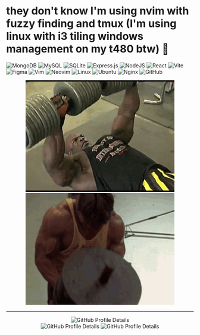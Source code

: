 # they don't know I'm using nvim with fuzzy finding and tmux (I'm using linux with i3 tiling windows management on my t480 btw) 🚬
![MongoDB](https://img.shields.io/badge/MongoDB-%234ea94b.svg?style=for-the-badge&logo=mongodb&logoColor=white)
![MySQL](https://img.shields.io/badge/mysql-4479A1.svg?style=for-the-badge&logo=mysql&logoColor=white)
![SQLite](https://img.shields.io/badge/sqlite-%2307405e.svg?style=for-the-badge&logo=sqlite&logoColor=white)
![Express.js](https://img.shields.io/badge/express.js-%23404d59.svg?style=for-the-badge&logo=express&logoColor=%2361DAFB)
![NodeJS](https://img.shields.io/badge/node.js-6DA55F?style=for-the-badge&logo=node.js&logoColor=white)
![React](https://img.shields.io/badge/react-%2320232a.svg?style=for-the-badge&logo=react&logoColor=%2361DAFB)
![Vite](https://img.shields.io/badge/vite-%23646CFF.svg?style=for-the-badge&logo=vite&logoColor=white)
![Figma](https://img.shields.io/badge/figma-%23F24E1E.svg?style=for-the-badge&logo=figma&logoColor=white)
![Vim](https://img.shields.io/badge/VIM-%2311AB00.svg?style=for-the-badge&logo=vim&logoColor=white)
![Neovim](https://img.shields.io/badge/NeoVim-%2357A143.svg?&style=for-the-badge&logo=neovim&logoColor=white)
![Linux](https://img.shields.io/badge/Linux-FCC624?style=for-the-badge&logo=linux&logoColor=black)
![Ubuntu](https://img.shields.io/badge/Ubuntu-E95420?style=for-the-badge&logo=ubuntu&logoColor=white)
![Nginx](https://img.shields.io/badge/nginx-%23009639.svg?style=for-the-badge&logo=nginx&logoColor=white)
![GitHub](https://img.shields.io/badge/github-%23121011.svg?style=for-the-badge&logo=github&logoColor=white)

<div align="center">
  <img src="https://github.com/troy1eighty2/troy1eighty2/blob/main/ron-ezgif.com-resize.gif" alt="bigronusesvim">
  <img src="https://github.com/troy1eighty2/troy1eighty2/blob/main/pumping-iron-arnold-schwarzenegger-ezgif.com-resize.gif" alt="bignasusesvim">
</div>

---

<div align="center">
  <img src="http://github-profile-summary-cards.vercel.app/api/cards/profile-details?username=troy1eighty2&theme=gruvbox" alt="GitHub Profile Details">
</div>
<div align="center">
  <img src="http://github-profile-summary-cards.vercel.app/api/cards/most-commit-language?username=troy1eighty2&theme=gruvbox" alt="GitHub Profile Details">
  <img src="http://github-profile-summary-cards.vercel.app/api/cards/productive-time?username=troy1eighty2&theme=gruvbox&utcOffset=8" alt="GitHub Profile Details">
</div>
